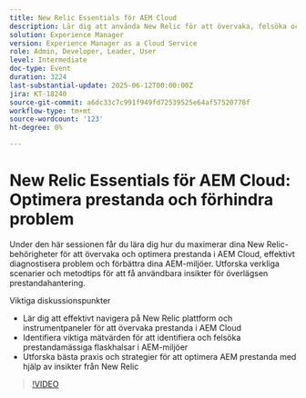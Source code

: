 ```yaml
---
title: New Relic Essentials för AEM Cloud
description: Lär dig att använda New Relic för att övervaka, felsöka och optimera prestanda i AEM Cloud med viktiga mätvärden, tips från verkligheten och effektiva metoder.
solution: Experience Manager
version: Experience Manager as a Cloud Service
role: Admin, Developer, Leader, User
level: Intermediate
doc-type: Event
duration: 3224
last-substantial-update: 2025-06-12T00:00:00Z
jira: KT-18240
source-git-commit: a6dc33c7c991f949fd72539525e64af57520778f
workflow-type: tm+mt
source-wordcount: '123'
ht-degree: 0%

---
```



# New Relic Essentials för AEM Cloud: Optimera prestanda och förhindra problem

Under den här sessionen får du lära dig hur du maximerar dina New Relic-behörigheter för att övervaka och optimera prestanda i AEM Cloud, effektivt diagnostisera problem och förbättra dina AEM-miljöer. Utforska verkliga scenarier och metodtips för att få användbara insikter för överlägsen prestandahantering.

Viktiga diskussionspunkter

* Lär dig att effektivt navigera på New Relic plattform och instrumentpaneler för att övervaka prestanda i AEM Cloud
* Identifiera viktiga mätvärden för att identifiera och felsöka prestandamässiga flaskhalsar i AEM-miljöer
* Utforska bästa praxis och strategier för att optimera AEM prestanda med hjälp av insikter från New Relic

>[!VIDEO](https://video.tv.adobe.com/v/3463351/?learn=on&enablevpops)
